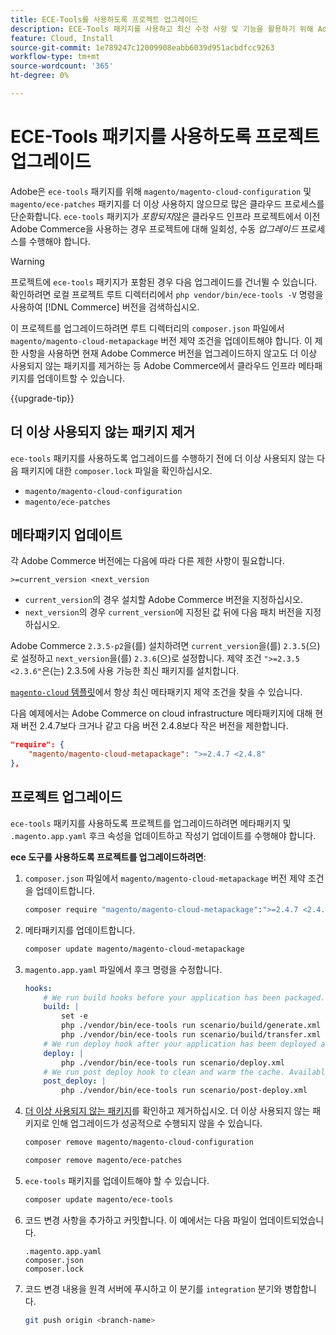 ```yaml
---
title: ECE-Tools를 사용하도록 프로젝트 업그레이드
description: ECE-Tools 패키지를 사용하고 최신 수정 사항 및 기능을 활용하기 위해 Adobe Commerce on cloud infrastructure 프로젝트를 업그레이드하는 방법에 대해 알아봅니다.
feature: Cloud, Install
source-git-commit: 1e789247c12009908eabb6039d951acbdfcc9263
workflow-type: tm+mt
source-wordcount: '365'
ht-degree: 0%

---
```


# ECE-Tools 패키지를 사용하도록 프로젝트 업그레이드

Adobe은 `ece-tools` 패키지를 위해 `magento/magento-cloud-configuration` 및 `magento/ece-patches` 패키지를 더 이상 사용하지 않으므로 많은 클라우드 프로세스를 단순화합니다. `ece-tools` 패키지가 _포함되지_&#x200B;않은 클라우드 인프라 프로젝트에서 이전 Adobe Commerce을 사용하는 경우 프로젝트에 대해 일회성, 수동 _업그레이드_ 프로세스를 수행해야 합니다.

>[!WARNING]
>
>프로젝트에 `ece-tools` 패키지가 포함된 경우 다음 업그레이드를 건너뛸 수 있습니다. 확인하려면 로컬 프로젝트 루트 디렉터리에서 `php vendor/bin/ece-tools -V` 명령을 사용하여 [!DNL Commerce] 버전을 검색하십시오.

이 프로젝트를 업그레이드하려면 루트 디렉터리의 `composer.json` 파일에서 `magento/magento-cloud-metapackage` 버전 제약 조건을 업데이트해야 합니다. 이 제한 사항을 사용하면 현재 Adobe Commerce 버전을 업그레이드하지 않고도 더 이상 사용되지 않는 패키지를 제거하는 등 Adobe Commerce에서 클라우드 인프라 메타패키지를 업데이트할 수 있습니다.

{{upgrade-tip}}

## 더 이상 사용되지 않는 패키지 제거

`ece-tools` 패키지를 사용하도록 업그레이드를 수행하기 전에 더 이상 사용되지 않는 다음 패키지에 대한 `composer.lock` 파일을 확인하십시오.

- `magento/magento-cloud-configuration`
- `magento/ece-patches`

## 메타패키지 업데이트

각 Adobe Commerce 버전에는 다음에 따라 다른 제한 사항이 필요합니다.

```
>=current_version <next_version
```

- `current_version`의 경우 설치할 Adobe Commerce 버전을 지정하십시오.
- `next_version`의 경우 `current_version`에 지정된 값 뒤에 다음 패치 버전을 지정하십시오.

Adobe Commerce `2.3.5-p2`을(를) 설치하려면 `current_version`을(를) `2.3.5`(으)로 설정하고 `next_version`을(를) `2.3.6`(으)로 설정합니다. 제약 조건 `">=2.3.5 <2.3.6"`은(는) 2.3.5에 사용 가능한 최신 패키지를 설치합니다.

[`magento-cloud` 템플릿](https://github.com/magento/magento-cloud/blob/master/composer.json)에서 항상 최신 메타패키지 제약 조건을 찾을 수 있습니다.

다음 예제에서는 Adobe Commerce on cloud infrastructure 메타패키지에 대해 현재 버전 2.4.7보다 크거나 같고 다음 버전 2.4.8보다 작은 버전을 제한합니다.

```json
"require": {
    "magento/magento-cloud-metapackage": ">=2.4.7 <2.4.8"
},
```

## 프로젝트 업그레이드

`ece-tools` 패키지를 사용하도록 프로젝트를 업그레이드하려면 메타패키지 및 `.magento.app.yaml` 후크 속성을 업데이트하고 작성기 업데이트를 수행해야 합니다.

**ece 도구를 사용하도록 프로젝트를 업그레이드하려면**:

1. `composer.json` 파일에서 `magento/magento-cloud-metapackage` 버전 제약 조건을 업데이트합니다.

   ```bash
   composer require "magento/magento-cloud-metapackage":">=2.4.7 <2.4.8" --no-update
   ```

1. 메타패키지를 업데이트합니다.

   ```bash
   composer update magento/magento-cloud-metapackage
   ```

1. `magento.app.yaml` 파일에서 후크 명령을 수정합니다.

   ```yaml
   hooks:
       # We run build hooks before your application has been packaged.
       build: |
           set -e
           php ./vendor/bin/ece-tools run scenario/build/generate.xml
           php ./vendor/bin/ece-tools run scenario/build/transfer.xml
       # We run deploy hook after your application has been deployed and started.
       deploy: |
           php ./vendor/bin/ece-tools run scenario/deploy.xml
       # We run post deploy hook to clean and warm the cache. Available with ECE-Tools 2002.0.10.
       post_deploy: |
           php ./vendor/bin/ece-tools run scenario/post-deploy.xml
   ```

1. [더 이상 사용되지 않는 패키지](#remove-deprecated-packages)를 확인하고 제거하십시오. 더 이상 사용되지 않는 패키지로 인해 업그레이드가 성공적으로 수행되지 않을 수 있습니다.

   ```bash
   composer remove magento/magento-cloud-configuration
   ```

   ```bash
   composer remove magento/ece-patches
   ```

1. `ece-tools` 패키지를 업데이트해야 할 수 있습니다.

   ```bash
   composer update magento/ece-tools
   ```

1. 코드 변경 사항을 추가하고 커밋합니다. 이 예에서는 다음 파일이 업데이트되었습니다.

   ```
   .magento.app.yaml
   composer.json
   composer.lock
   ```

1. 코드 변경 내용을 원격 서버에 푸시하고 이 분기를 `integration` 분기와 병합합니다.

   ```bash
   git push origin <branch-name>
   ```
